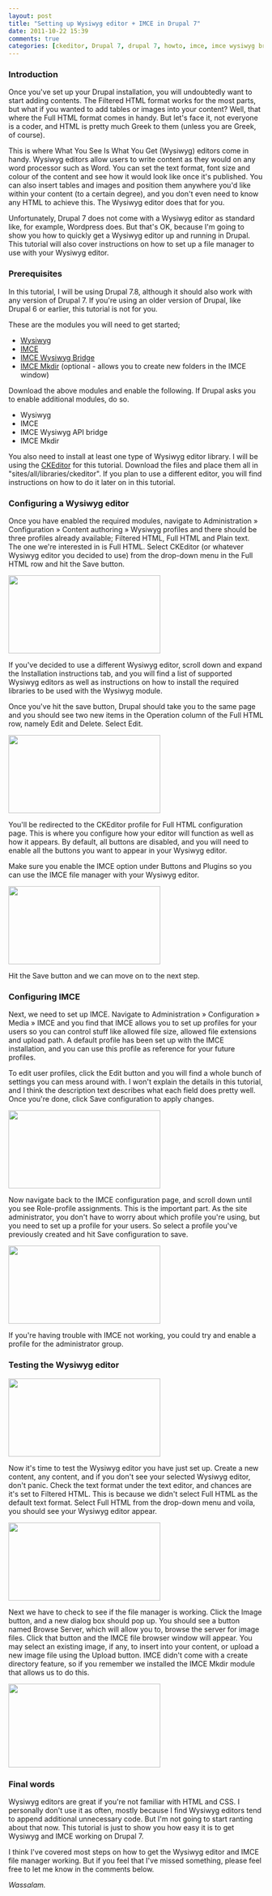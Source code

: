 ```yaml
---
layout: post
title: "Setting up Wysiwyg editor + IMCE in Drupal 7"
date: 2011-10-22 15:39
comments: true
categories: [ckeditor, Drupal 7, drupal 7, howto, imce, imce wysiwyg bridge, tutorial, Tutorials, Web Development, wysiwyg]
---
```

<h3>Introduction</h3>
Once you've set up your Drupal installation, you will undoubtedly want to start adding contents. The Filtered HTML format works for the most parts, but what if you wanted to add tables or images into your content? Well, that where the Full HTML format comes in handy. But let's face it, not everyone is a coder, and HTML is pretty much Greek to them (unless you are Greek, of course).

This is where What You See Is What You Get (Wysiwyg) editors come in handy. Wysiwyg editors allow users to write content as they would on any word processor such as Word. You can set the text format, font size and colour of the content and see how it would look like once it's published. You can also insert tables and images and position them anywhere you'd like within your content (to a certain degree), and you don't even need to know any HTML to achieve this. The Wysiwyg editor does that for you.

Unfortunately, Drupal 7 does not come with a Wysiwyg editor as standard like, for example, Wordpress does. But that's OK, because I'm going to show you how to quickly get a Wysiwyg editor up and running in Drupal. This tutorial will also cover instructions on how to set up a file manager to use with your Wysiwyg editor.<!--more-->
<h3>Prerequisites</h3>
In this tutorial, I will be using Drupal 7.8, although it should also work with any version of Drupal 7. If you're using an older version of Drupal, like Drupal 6 or earlier, this tutorial is not for you.

These are the modules you will need to get started;
<ul>
	<li><a title="Wysiwyg | drupal.org" href="http://drupal.org/project/wysiwyg" target="_blank">Wysiwyg</a></li>
	<li><a title="IMCE | drupal.org" href="http://drupal.org/project/imce" target="_blank">IMCE</a></li>
	<li><a title="IMCE Wysiwyg Bridge | drupal.org" href="http://drupal.org/project/imce_wysiwyg" target="_blank">IMCE Wysiwyg Bridge</a></li>
	<li><a title="IMCE Mkdir | drupal.org" href="http://drupal.org/project/imce_mkdir" target="_blank">IMCE Mkdir</a> (optional - allows you to create new folders in the IMCE window)</li>
</ul>
Download the above modules and enable the following. If Drupal asks you to enable additional modules, do so.
<ul>
	<li>Wysiwyg</li>
	<li>IMCE</li>
	<li>IMCE Wysiwyg API bridge</li>
	<li>IMCE Mkdir</li>
</ul>
You also need to install at least one type of Wysiwyg editor library. I will be using the <a title="CKEditor Download" href="http://ckeditor.com/download" target="_blank">CKEditor</a> for this tutorial. Download the files and place them all in "sites/all/libraries/ckeditor". If you plan to use a different editor, you will find instructions on how to do it later on in this tutorial.
<h3>Configuring a Wysiwyg editor</h3>
Once you have enabled the required modules, navigate to Administration » Configuration » Content authoring » Wysiwyg profiles and there should be three profiles already available; Filtered HTML, Full HTML and Plain text. The one we're interested in is Full HTML. Select CKEditor (or whatever Wysiwyg editor you decided to use) from the drop-down menu in the Full HTML row and hit the Save button.

<a href="http://subject9.files.wordpress.com/2011/10/configure-full-html-profile.png"><img class="aligncenter size-medium wp-image-1572" title="configure-full-html-profile" src="http://subject9.files.wordpress.com/2011/10/configure-full-html-profile.png?w=300" alt="" width="300" height="154" /></a>

If you've decided to use a different Wysiwyg editor, scroll down and expand the Installation instructions tab, and you will find a list of supported Wysiwyg editors as well as instructions on how to install the required libraries to be used with the Wysiwyg module.

Once you've hit the save button, Drupal should take you to the same page and you should see two new items in the Operation column of the Full HTML row, namely Edit and Delete. Select Edit.

<a href="http://subject9.files.wordpress.com/2011/10/edit-ckeditor-profile.png"><img class="aligncenter size-medium wp-image-1574" title="edit-ckeditor-profile" src="http://subject9.files.wordpress.com/2011/10/edit-ckeditor-profile.png?w=300" alt="" width="300" height="154" /></a>

You'll be redirected to the CKEditor profile for Full HTML configuration page. This is where you configure how your editor will function as well as how it appears. By default, all buttons are disabled, and you will need to enable all the buttons you want to appear in your Wysiwyg editor.

Make sure you enable the IMCE option under Buttons and Plugins so you can use the IMCE file manager with your Wysiwyg editor.

<a href="http://subject9.files.wordpress.com/2011/10/enable-imce-plugin.png"><img class="aligncenter size-medium wp-image-1578" title="enable-imce-plugin" src="http://subject9.files.wordpress.com/2011/10/enable-imce-plugin.png?w=300" alt="" width="300" height="154" /></a>

Hit the Save button and we can move on to the next step.
<h3>Configuring IMCE</h3>
Next, we need to set up IMCE. Navigate to Administration » Configuration » Media » IMCE and you find that IMCE allows you to set up profiles for your users so you can control stuff like allowed file size, allowed file extensions and upload path. A default profile has been set up with the IMCE installation, and you can use this profile as reference for your future profiles.

To edit user profiles, click the Edit button and you will find a whole bunch of settings you can mess around with. I won't explain the details in this tutorial, and I think the description text describes what each field does pretty well. Once you're done, click Save configuration to apply changes.

<a href="http://subject9.files.wordpress.com/2011/10/edit-imce-profile.png"><img class="aligncenter size-medium wp-image-1575" title="edit-imce-profile" src="http://subject9.files.wordpress.com/2011/10/edit-imce-profile.png?w=300" alt="" width="300" height="154" /></a>

Now navigate back to the IMCE configuration page, and scroll down until you see Role-profile assignments. This is the important part. As the site administrator, you don't have to worry about which profile you're using, but you need to set up a profile for your users. So select a profile you've previously created and hit Save configuration to save.

<a href="http://www.dnasir.com/wp-content/uploads/2011/10/set-role-profile-assignment.png"><img class="aligncenter size-medium wp-image-1582" title="set-role-profile-assignment" src="http://www.dnasir.com/wp-content/uploads/2011/10/set-role-profile-assignment.png?w=300" alt="" width="300" height="154" /></a>

If you're having trouble with IMCE not working, you could try and enable a profile for the administrator group.
<h3>Testing the Wysiwyg editor</h3>
<a href="http://www.dnasir.com/wp-content/uploads/2011/10/wysiwyg-editor.png"><img class="aligncenter size-medium wp-image-1584" title="wysiwyg-editor" src="http://www.dnasir.com/wp-content/uploads/2011/10/wysiwyg-editor.png?w=300" alt="" width="300" height="154" /></a>

Now it's time to test the Wysiwyg editor you have just set up. Create a new content, any content, and if you don't see your selected Wysiwyg editor, don't panic. Check the text format under the text editor, and chances are it's set to Filtered HTML. This is because we didn't select Full HTML as the default text format. Select Full HTML from the drop-down menu and voila, you should see your Wysiwyg editor appear.

<a href="http://subject9.files.wordpress.com/2011/10/check-text-format.png"><img class="aligncenter size-medium wp-image-1568" title="check-text-format" src="http://subject9.files.wordpress.com/2011/10/check-text-format.png?w=300" alt="" width="300" height="154" /></a>

Next we have to check to see if the file manager is working. Click the Image button, and a new dialog box should pop up. You should see a button named Browse Server, which will allow you to, browse the server for image files. Click that button and the IMCE file browser window will appear. You may select an existing image, if any, to insert into your content, or upload a new image file using the Upload button. IMCE didn't come with a create directory feature, so if you remember we installed the IMCE Mkdir module that allows us to do this.

<a href="http://subject9.files.wordpress.com/2011/10/imce-file-browser.png"><img class="aligncenter size-medium wp-image-1581" title="imce-file-browser" src="http://subject9.files.wordpress.com/2011/10/imce-file-browser.png?w=300" alt="" width="300" height="165" /></a>
<h3>Final words</h3>
Wysiwyg editors are great if you're not familiar with HTML and CSS. I personally don't use it as often, mostly because I find Wysiwyg editors tend to append additional unnecessary code. But I'm not going to start ranting about that now. This tutorial is just to show you how easy it is to get Wysiwyg and IMCE working on Drupal 7.

I think I've covered most steps on how to get the Wysiwyg editor and IMCE file manager working. But if you feel that I've missed something, please feel free to let me know in the comments below.

<em>Wassalam.</em>

